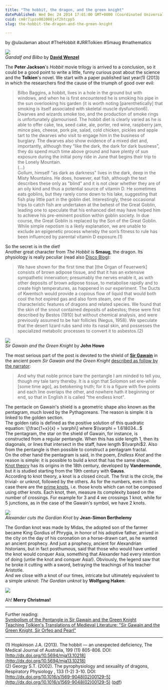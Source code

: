 ```yaml
---
title: "The hobbit, the dragon, and the green knight"
datePublished: Wed Dec 24 2014 17:01:00 GMT+0000 (Coordinated Universal Time)
cuid: cm8r7ipzo002008jxf2htcpp5
slug: the-hobbit-the-dragon-and-the-green-knight

---
```



by @ulaulaman about #TheHobbit #JRRTolkien #Smaug #mathematics

![](https://cdn.hashnode.com/res/hashnode/image/upload/v1743071080064/3e4d6e52-2e1e-4e94-b6d5-be6c495217bf.jpeg)  
_Gandalf and Bilbo_ by [**David Wenzel**](http://www.davidwenzel.com)

The **Peter Jackson**'s _Hobbit_ movie trilogy is arrived to a conclusion, so it could be a good point to write a little, funny curious post about the science and the **Tolkien**'s novel. We start with a paper published last year(1) (2013) in which the researchers find the cause of the triumph of good over evil:

> Bilbo Baggins, a hobbit, lives in a hole in the ground but with windows, and when he is first encountered he is smoking his pipe in the sun overlooking his garden (it is worth noting \[parenthetically\] that smoking is itself associated with skeletal muscle dysfunction6). Dwarves and wizards smoke too, and the production of smoke rings is unfortunately glamourised. The hobbit diet is clearly varied as he is able to offer cake, tea, seed cake, ale, porter, red wine, raspberry jam, mince pies, cheese, pork pie, salad, cold chicken, pickles and apple tart to the dwarves who visit to engage him in the business of burglary. The dwarves also show evidence of a mixed diet and, importantly, although they “like the dark, the dark for dark business”, they do spend much time above ground and have plenty of sun exposure during the initial pony ride in June that begins their trip to the Lonely Mountain.  
> (...)  
> Gollum, himself "as dark as darkness" lives in the dark, deep in the Misty Mountains. He does, however, eat fish, although the text describes these only as "blind" and it is not clear whether they are of an oily kind and thus a potential source of vitamin D. He sometimes eats goblins, but they rarely come down to his lake, suggesting that fish play little part in the goblin diet. Interestingly, these occasional trips to catch fish are undertaken at the behest of the Great Goblin, leading one to speculate that his enhanced diet may have helped him to achieve his pre-eminent position within goblin society. In due course, the Great Goblin is replaced by the Son of the Great Goblin. While simple nepotism is a likely explanation, we are unable to exclude an epigenetic process whereby the son’s fitness to rule has been influenced by parental vitamin D exposure.(1)

So the secret is in the diet!  
Another great character from _The Hobbit_ is **Smaug**, the dragon. Its physiology is really peculiar (read also [Disco Blog](http://blogs.discovermagazine.com/discoblog/2010/03/29/ncbi-rofl-the-pyrophysiology-and-sexuality-of-dragons/)):

> We have shown for the first time that \[the Organ of Feuerwerk\] consists of brown adipose tissue, and that it has an extensive sympathetic innervation; presumably the nerves enable it, as with other deposits of brown adipose tissue, to metabolise rapidly and to create high temperatures, as happened in our experiment. The Ducts of Kwentsch would provide a copious flow of liquid that would both cool the hot expired gas and also form steam, one of the characteristic features of dragons and related species. We found that the skin of the snout contained deposits of asbestos; these were first described by Bestos (1910) but without chemical analysis, and were previously assumed to be hair follicles (Negus, 1958). We speculate that the desert lizard rubs sand into its nasal skin, and possesses the specialized metabolic processes to convert it to asbestos.(2)

![](https://cdn.hashnode.com/res/hashnode/image/upload/v1743071081736/c64eef75-ed15-41a0-94d0-88b3db522b0f.jpeg)  
_Sir Gawain and the Green Knight_ by **John Howe**

The most serious part of the post is devoted to the shield of [**Sir Gawain**](http://en.wikipedia.org/wiki/Sir_Gawain_and_the_Green_Knight) in the ancient poem _Sir Gawain and the Green Knight_ [described as follow by the narrator](http://www.cummingsstudyguides.net/Guides4/Gawain.html):

> And why that noble prince bare the pentangle I am minded to tell you, though my tale tarry thereby. It is a sign that Solomon set ere-while \[some time ago\], as betokening truth; for it is a figure with five points and each line overlaps the other, and nowhere hath it beginning or end, so that in English it is called "the endless knot".

The pentacle on Gawain's shield is a geometric shape also known as the pentagram, much loved by the Pythagoreans. The reason is simple: it is linked to the golden section.  
The golden ratio is defined as the positive solution of this quadratic equation: \\\[\\frac{1+x}{x} = \\varphi\\\] where $\\varphi = 1.618034...$  
The pentagram, the star on the shield of Gawain, for instance, is constructed from a regular pentangle. When this has side length 1, then its diagonals, or lines that intersect in the staff, have length $\\varphi$2. Also from the pentangle is then possible to construct a pentagram fractal.  
On the other hand the pentagram is said, in the poem, _Endless Knot_ and the reason is simple: it is possible to build a knot that has the same shape.  
[Knot theory](http://en.wikipedia.org/wiki/Knot_theory) has its origins in the 18th century, developed by **Vandermonde**, but it is studied starting from the 19th century with **Gauss**.  
According to knot theory, a knot is a closed circuit. The first is the circle, the trivial- or unknot, followed by the others. As for the numbers, even in this case there are the [prime knots](http://mathworld.wolfram.com/PrimeKnot.html), i.e. those knots which can not be composed using other knots. Each knot, then, measure its complexity based on the number of crossings. For example for 3 and 4 we crossings 1 knot, while for 5 junctions, as in the case of the Gawain's symbol, we have 2 knots.

![](https://cdn.hashnode.com/res/hashnode/image/upload/v1743071083197/b9ecdfdc-8b68-4d50-99b0-04e7107ca592.jpeg)  
_Alexander cuts the Gordian Knot_ by **Jean-Simon Berthelemy**

The Gordian knot was made by Midas, the adopted son of the farmer became King Gordius of Phrygia, in honor of his adoptive father, arrived in the city on the day of his coronation on a horse-drawn cart, as he wanted an ancient prophecy. And just a prophecy, ancient for Alexandrian historians, but in fact posthumous, said that those who would have untied the knot would conquer Asia, something that Alexander had every intention of doing (untie the knot and conquer Asia!). Obviously, the legend saw that he broke it cutting with a sword, betraying the teachings of his teacher Aristotle.  
And we close with a knot of our times, intricate but ultimately equivalent to a simple unknot: _The Gordian unknot_ by **Wolfgang Haken**:

![](https://cdn.hashnode.com/res/hashnode/image/upload/v1743071084549/9cfae0ae-0582-4793-99c3-273f2c7ea22f.png)

Ah! **Merry Christmas!**

* * *

Further reading:  
[Symbolism of the Pentangle in Sir Gawain and the Green Knight](http://anayambaker.hubpages.com/hub/Symbolism-of-the-Pentangle-in-Sir-Gawain-and-the-Green-Knight)  
[Teaching Tolkien's Translations of Medieval Literature: "Sir Gawain and the Green Knight, Sir Orfeo and Pearl"](http://www.thisroughmagic.org/beal%20article.html)

* * *

(1) Hopkinson J.A. (2013). The hobbit — an unexpected deficiency, The Medical Journal of Australia, 199 (11) 805-806. DOI: [http://dx.doi.org/10.5694/mja13.10218](http://dx.doi.org/10.5694/mja13.10218)  
(2) Georgy S.T. (2002). The pyrophysiology and sexuality of dragons, Respiratory Physiology , 133 (1-2) 3-10. DOI: [http://dx.doi.org/10.1016/s1569-9048(02)00129-5](http://dx.doi.org/10.1016/s1569-9048(02)00129-5) ([pdf](http://beepee.mothejzik.cz/dragon.pdf))